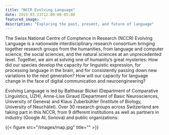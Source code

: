 ```yaml
---
title: "NCCR Evolving Language"
date: 2019-03-23T12:00:00-05:00
featured_image: ''
description: "Exploring the past, present, and future of language"
---
```


The Swiss National Centre of Comptence in Research (NCCR) Evolving Language is a nationwide interdisciplinary research consortium bringing together research groups from the humanities, from language and computer science, the social sciences,  and the natural sciences at an unprecedented level. Together, we aim at solving one of humanity’s great mysteries: How did our species develop the ca­pa­city for linguistic expression, for processing language in the brain, and for con­sist­ently passing down new variations to the next generation? How will our capacity for language change in the face of digital com­munication and neuroengineering? 

Evolving Language is led by Balthasar Bickel (Department of Comparative Linguistics, UZH), Anne-Lise Giraud (Department of Basic Neurosciences, University of Geneva) and Klaus Zuberbühler (Institute of Biology, University of Neuchâtel). Over 30 research groups across Switzerland are taking part in this NCCR, from 9 different institutions as well as partners in industry (Google AI, Sonova) and public organizations:

{{< figure src="/images/map.jpg" title="" >}}

<!-- The NCCR is supported by the Swiss Federation and based at the University of Zurich (primary home institution; 17 research groups) and at the University of Geneva (second home institution; 10 research groups). The national network also involves three research groups at the University of Neuchâtel, two research groups at the ETH Zurich, two research groups at the EPF Lausanne, as well as a research group at the universities of Basel, Fribourg and Lausanne. The artificial intelligence research institute IDIAP (Institut Dalle Molle d’intelligence artificielle perceptive, Martigny) is also involved in the project with two research groups. -->



